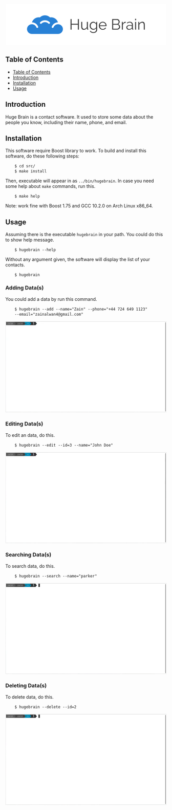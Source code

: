 <p align="center">
    <img src="https://raw.githubusercontent.com/zainalwan/hugebrain/master/assets/img/logo.png">
</p>

## Table of Contents
* [Table of Contents](#table-of-contents)
* [Introduction](#introduciton)
* [Installation](#installation)
* [Usage](#usage)

## Introduction
Huge Brain is a contact software. It used to store some data about the people
you know, including their name, phone, and email.

## Installation
This software require Boost library to work. To build and install this software,
do these following steps:
```
    $ cd src/
    $ make install
```
Then, executable will appear in as `../bin/hugebrain`.
In case you need some help about `make` commands, run this.
```
    $ make help
```
Note: work fine with Boost 1.75 and GCC 10.2.0 on Arch Linux x86_64.

## Usage
Assuming there is the executable `hugebrain` in your path. You could do this to
show help message.
```
    $ hugebrain --help
```
Without any argument given, the software will display the list of your contacts.
```
    $ hugebrain
```
### Adding Data(s)
You could add a data by run this command.
```
    $ hugebrain --add --name="Zain" --phone="+44 724 649 1123" 
    --email="zainalwan4@gmail.com"
```
![Adding data](assets/img/add.gif)

### Editing Data(s)
To edit an data, do this.
```
    $ hugebrain --edit --id=3 --name="John Doe" 
```
![Editing data](assets/img/edit.gif)

### Searching Data(s)
To search data, do this.
```
    $ hugebrain --search --name="parker"
```
![Searching data](assets/img/search.gif)

### Deleting Data(s)
To delete data, do this.
```
    $ hugebrain --delete --id=2
```
![Deleting data](assets/img/delete.gif)